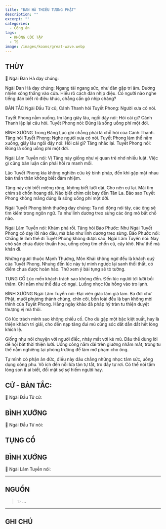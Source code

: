 ```yaml
---
title: "ĐAN HÀ THIÊU TƯỢNG PHẬT"
description: ""
excerpt: ""
categories:
  - Công án
tags:
  - KHÔNG CỐC TẬP
  - TS 
image: /images/koans/great-wave.webp
---
```


## THÙY

📢 Ngài Đan Hà dạy chúng:



Ngài Đan Hà dạy chúng: Ngang tài ngang sức, như đàn gặp tri âm. Đương nhiên xông thẳng vào cửa. Hiểu rõ cách đàn nhịp điệu. Có người nào nghe tiếng đàn biết rõ điệu khúc, chẳng cần gõ nhịp chăng?

BẢN TẮC
Ngài Đầu Tử cũ, Cảnh Thanh hỏi Tuyết Phong: Người xưa có nói.

Tuyết Phong nằm xuống. Im lặng giây lâu, ngồi dậy nói: Hỏi cái gì?
Cảnh Thanh lặp lại câu hỏi.
Tuyết Phong nói: Đúng là sống uổng phí một đời.

BÌNH XƯỚNG
Trong Đăng Lục ghi chẳng phải là chỗ hỏi của Cảnh Thanh. Tăng hỏi Tuyết Phong: Nghe người xưa có nói. Tuyết Phong làm thế nằm xuống, giây lâu ngồi dậy nói: Hỏi cái gì?
Tăng nhắc lại.
Tuyết Phong nói: Đúng là sống uổng phí một đời.

Ngài Lâm Tuyền nói: Vị Tăng này giống như vị quan trẻ nhớ nhiều luật. Việc gì cũng bàn luận cần phải hỏi ra manh mối.

Lão Tuyết Phong kia không nghiên cứu kỹ binh pháp, đến khi gặp mặt nhau bản thân thân không biết đảm nhiệm.

Tăng này chỉ biết miệng rộng, không biết lưỡi dài. Cho nên cự lại. Mãi tìm chim sẽ chốn hoang dã. Nào biết chim cắt bay đến Tân La. Bảo sao Tuyết Phong không mắng đúng là sống uổng phí một đời.

Ngài Tuyết Phong bình thường dạy chúng: Ta nói động nói tây, các ông sẽ tìm kiếm trong ngôn ngữ. Ta như linh dương treo sừng các ông mò bắt chỗ nào.

Ngài Lâm Tuyền nói: Khám phá rồi.
Tăng hỏi Bảo Phước: Như Ngài Tuyết Phong có dạy lời nào đâu, mà bảo như linh dương treo sừng.
Bảo Phước nói: Chẳng lẽ làm thế đi Tuyết Phong không được sao.
Ngài Lâm Tuyền nói: Nay chó săn chưa được thuần hóa, uổng công tìm chốn cũ, cây khô. Như thế mà khán đi.

Những người thuộc Mạnh Thường, Môn Khải không ngờ đều là khách quý của Tuyết Phong. Nhưng đến lúc này tự mình ngược lại sanh thối thất, có điểm chưa được hoàn hảo. Thử xem ý bài tụng sẽ tỏ tường.

TỤNG CỔ
Lúc mến khách trách sao không đến.
Đến lúc người tới lười bồi thăm.
Chỉ nằm như thế đâu có ngại.
Luống nhọc lửa hồng vào tro lạnh.

BÌNH XƯỚNG
Ngài Lâm Tuyền nói: Đại viên giác làm già lam. Ba đời chư Phật, mười phương thánh chúng, chín cõi, bốn loài đều là bạn không mời thỉnh của Tuyết Phong. Hằng ngày khảo đả pháp hỷ tràn tu thiện duyệt thượng vị mà thôi.

Có lúc trách mình sao không chiếu cố. Cho dù gặp một bậc kiệt xuất, hay là thiện khách tri giải, cho đến nạp tăng đui mù cũng sóc dắt dẫn dắt hết lòng khích lệ.

Giống như nói chuyện với người điếc, nháy mắt với kẻ mù. Đâu thể dùng lời để hội bất thời thiện lười. Uổng công nằm dài trên giường nhắm mắt, trong tu thế nằm nghiêng tại phòng trường để làm mờ phạm cho ông.

Tự mình có phận ân đức, điều này đâu chẳng những nhọc tâm sức, uổng dụng công phu. Vô ích đến nỗi lửa tàn tự tắt, tro đầy tự rơi. Có thể nói tấm lòng son ít ai biết, đối mặt sợ sợ hiếm người hay.

## CỬ - BẢN TẮC:

📢 Ngài Đầu Tử cử:

> 

## BÌNH XƯỚNG

📢 Ngài Đầu Tử nói:



## TỤNG CỔ

> 

## BÌNH XƯỚNG

📢 Ngài Lâm Tuyền nói:



<hr class="blog-rule" />

## NGUỒN

> ✨ ...

<hr class="blog-rule" />

## GHI CHÚ

[^1]: ⭐️ <a href="/masters/Shaoshan-Huanpu" target="_blank">🔗 TS </a>
